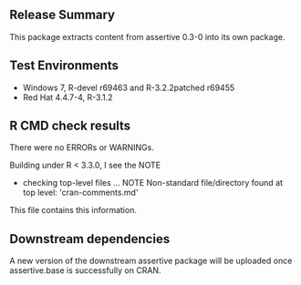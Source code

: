 ## Release Summary

This package extracts content from assertive 0.3-0 into its own package.

## Test Environments

* Windows 7, R-devel r69463 and R-3.2.2patched r69455
* Red Hat 4.4.7-4, R-3.1.2

## R CMD check results

There were no ERRORs or WARNINGs.

Building under R < 3.3.0, I see the NOTE

* checking top-level files ... NOTE
Non-standard file/directory found at top level:
  'cran-comments.md'

This file contains this information.

## Downstream dependencies

A new version of the downstream assertive package will be uploaded once 
assertive.base is successfully on CRAN.
